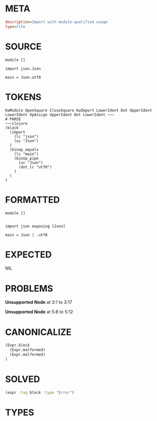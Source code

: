 # META
~~~ini
description=Import with module-qualified usage
type=file
~~~
# SOURCE
~~~roc
module []

import json.Json

main = Json.utf8
~~~
# TOKENS
~~~text
KwModule OpenSquare CloseSquare KwImport LowerIdent Dot UpperIdent LowerIdent OpAssign UpperIdent Dot LowerIdent ~~~
# PARSE
~~~clojure
(block
  (import
    (lc "json")
    (uc "Json")
  )
  (binop_equals
    (lc "main")
    (binop_pipe
      (uc "Json")
      (dot_lc "utf8")
    )
  )
)
~~~
# FORMATTED
~~~roc
module []


import json exposing [Json]

main = Json | .utf8
~~~
# EXPECTED
NIL
# PROBLEMS
**Unsupported Node**
at 3:1 to 3:17

**Unsupported Node**
at 5:8 to 5:12

# CANONICALIZE
~~~clojure
(Expr.block
  (Expr.malformed)
  (Expr.malformed)
)
~~~
# SOLVED
~~~clojure
(expr :tag block :type "Error")
~~~
# TYPES
~~~roc
~~~
